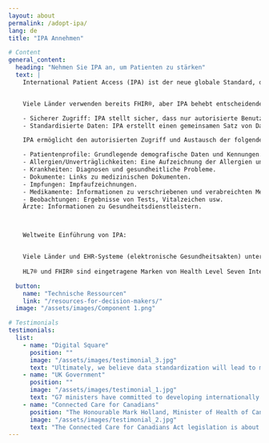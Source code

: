 ```yaml
---
layout: about
permalink: /adopt-ipa/
lang: de
title: "IPA Annehmen"

# Content
general_content:
  heading: "Nehmen Sie IPA an, um Patienten zu stärken"
  text: |
    International Patient Access (IPA) ist der neue globale Standard, der Patienten stärkt, indem er medizinischen Apps ermöglicht, problemlos auf Gesundheitsinformationen zuzugreifen und diese länderübergreifend auszutauschen. Er baut auf bestehenden FHIR-Standards (Fast Healthcare Interoperability Resources) auf, bietet aber wichtige Verbesserungen für einen sicheren, zuverlässigen und konsistenten Datenaustausch.


    Viele Länder verwenden bereits FHIR®, aber IPA behebt entscheidende Einschränkungen:

    - Sicherer Zugriff: IPA stellt sicher, dass nur autorisierte Benutzer und Apps auf Gesundheitsinformationen zugreifen können, wodurch die Privatsphäre der Patienten geschützt wird. Es definiert, wie Apps mithilfe von Standardmethoden (wie OAuth 2.0) die Berechtigung zum Zugriff auf Daten erhalten
    - Standardisierte Daten: IPA erstellt einen gemeinsamen Satz von Datentypen und -formaten. Dies bedeutet, dass medizinische Apps weltweit auf verschiedenen Systemen konsistent funktionieren können, was die Entwicklung vereinfacht und die Interoperabilität verbessert.

    IPA ermöglicht den autorisierten Zugriff und Austausch der folgenden Datentypen:

    - Patientenprofile: Grundlegende demografische Daten und Kennungen.
    - Allergien/Unverträglichkeiten: Eine Aufzeichnung der Allergien und Unverträglichkeiten des Patienten.
    - Krankheiten: Diagnosen und gesundheitliche Probleme.
    - Dokumente: Links zu medizinischen Dokumenten.
    - Impfungen: Impfaufzeichnungen.
    - Medikamente: Informationen zu verschriebenen und verabreichten Medikamenten.
    - Beobachtungen: Ergebnisse von Tests, Vitalzeichen usw.
    Ärzte: Informationen zu Gesundheitsdienstleistern.



    Weltweite Einführung von IPA:


    Viele Länder und EHR-Systeme (elektronische Gesundheitsakten) unterstützen bereits FHIR und bewegen sich in Richtung IPA-konformer Systeme. Mehrere Länder entwickeln aktiv ihre nationalen Gesundheitsinformationsstandards auf der Grundlage von IPA.
    
    HL7® und FHIR® sind eingetragene Marken von Health Level Seven International und die Verwendung dieser Marken stellt keine Billigung durch HL7 dar.

  button:
    name: "Technische Ressourcen"
    link: "/resources-for-decision-makers/"
  image: "/assets/images/Component 1.png"

# Testimonials
testimonials:
  list:
    - name: "Digital Square"
      position: ""
      image: "/assets/images/testimonial_3.jpg"
      text: "Ultimately, we believe data standardization will lead to more equitable health care systems and better health outcomes for all."
    - name: "UK Government"
      position: ""
      image: "/assets/images/testimonial_1.jpg"
      text: "G7 ministers have committed to developing internationally shared principles for enabling patient access to health data and promoting the use of open standards for health data for public health."
    - name: "Connected Care for Canadians"
      position: "The Honourable Mark Holland, Minister of Health of Canada"
      image: "/assets/images/testimonial_2.jpg"
      text: "The Connected Care for Canadians Act legislation is about enabling Canadians to access their own health data and to use that information to make better decisions about their health care, no matter where they are receiving it. It will also allow health care professionals to deliver higher quality and coordinated care and make more informed patient decisions."
---
```


